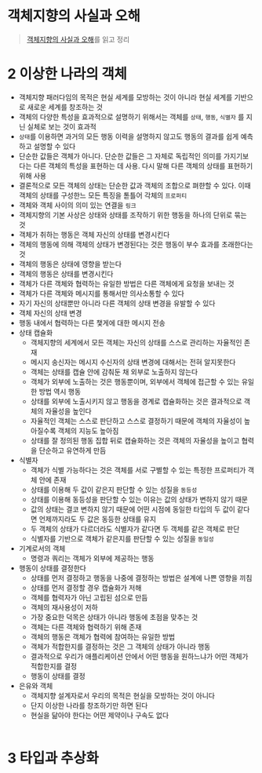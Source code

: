 # 객체지향의 사실과 오해
> [객체지향의 사실과 오해](http://www.yes24.com/Product/Goods/18249021)를 읽고 정리
# 2 이상한 나라의 객체
- 객체지향 패러다임의 목적은 현실 세계를 모방하는 것이 아니라 현실 세계를 기반으로 새로운 세계를 창조하는 것
- 객체의 다양한 특성을 효과적으로 설명하기 위해서는 객체를 `상태`, `행동`, `식별자` 를 지닌 실체로 보는 것이 효과적
- `상태`를 이용하면 과거의 모든 행동 이력을 설명하지 않고도 행동의 결과를 쉽게 예측하고 설명할 수 있다
- 단순한 값들은 객체가 아니다. 단순한 값들은 그 자체로 독립적인 의미를 가지기보다는 다른 객체의 특성을 표현하는 데 사용. 다시 말해 다른 객체의 상태를 표현하기 위해 사용
- 결론적으로 모든 객체의 상태는 단순한 값과 객체의 조합으로 펴햔할 수 있다. 이때 객체의 상태를 구성한느 모든 특징을 톧틀어 각체의 `프로퍼티`
- 객체와 객체 사이의 의미 있는 연결을 `링크`
- 객체지향의 기본 사상은 상태와 상태를 조작하기 위한 행동을 하나의 단위로 묶는 것
- 객체가 취하는 행동은 객체 자신의 상태를 변경시킨다
- 객체의 행동에 의해 객체의 상태가 변경된다는 것은 행동이 부수 효과를 초래한다는 것
- 객체의 행동은 상태에 영향을 받는다
- 객체의 행동은 상태를 변경시킨다
- 객체가 다른 객체와 협력하는 유일한 방법은 다른 객체에게 요청을 보내는 것
- 객체가 다른 객체와 메시지를 통해서만 의사소통할 수 있다
- 자기 자신의 상태뿐만 아니라 다른 객체의 상태 변경을 유발할 수 있다
- 객체 자신의 상태 변경
- 행동 내에서 협력하는 다른 챛게에 대한 메시지 전송
- 상태 캡슐화
    - 객체지향의 세계에서 모든 객체는 자신의 상태를 스스로 관리하는 자율적인 존재
    - 메시지 송신자는 메시지 수신자의 상태 변경에 대해서는 전혀 알지못한다
    - 객체는 상태를 캡슐 안에 감춰둔 채 외부로 노출하지 않는다
    - 객체가 외부에 노출하는 것은 행동뿐이며, 외부에서 객체에 접근할 수 있는 유일한 방법 역시 행동
    - 상태를 외부에 노출시키지 않고 행동을 경계로 캡슐화하는 것은 결과적으로 객체의 자율성을 높인다
    - 자율적인 객체는 스스로 판단하고 스스로 결정하기 때문에 객체의 자율성이 높아질수록 객체의 지능도 높아짐
    - 상태를 잘 정의된 행동 집합 뒤로 캡슐화하는 것은 객체의 자율성을 높이고 협력을 단순하고 유연하게 만듬
- 식별자
    - 객체가 식별 가능하다는 것은 객체를 서로 구별할 수 있는 특정한 프로퍼티가 객체 안에 존재
    - 상태를 이용해 두 값이 같은지 판단할 수 있는 성질을 `동등성`
    - 상태를 이용해 동등성을 판단할 수 있는 이유는 값의 상태가 변하지 않기 때문
    - 값의 상태는 결코 변하지 않기 때문에 어떤 시점에 동일한 타입의 두 값이 같다면 언제까지라도 두 값은 동등한 상태를 유지
    - 두 객체의 상태가 다르더라도 식별자가 같다면 두 객체를 같은 객체로 판단
    - 식별자를 기반으로 객체가 같은지를 판단할 수 있는 성질을 `동일성`
- 기계로서의 객체
    - 명령과 쿼리는 객체가 외부에 제공하는 행동
- 행동이 상태를 결정한다
    - 상태를 먼저 결정하고 행동을 나중에 결정하는 방법은 설계에 나쁜 영향을 끼침
    - 상태를 먼저 결정할 경우 캡슐화가 저해
    - 객체를 협력자가 아닌 고립된 섬으로 만듬
    - 객체의 재사용성이 저하
    - 가장 중요한 덕목은 상태가 아니라 행동에 초점을 맞추는 것
    - 객체는 다른 객체와 협력하기 위해 존재
    - 객체의 행동은 객체가 협력에 참여하는 유일한 방법
    - 객체가 적합한지를 결정하는 것은 그 객체의 상태가 아니라 행동
    - 결과적으로 우리가 애플리케이션 안에서 어떤 행동을 원하느냐가 어떤 객체가 적합한지를 결정
    - 행동이 상태를 결정
- 은유와 객체
    - 객체지향 설계자로서 우리의 목적은 현실을 모방하는 것이 아니다
    - 단지 이상한 나라를 창조하기만 하면 된다
    - 현실을 닮아야 한다는 어떤 제약이나 구속도 없다
<br><br>
# 3 타입과 추상화